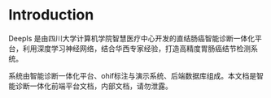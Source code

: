 # Introduction

DeepIs 是由四川大学计算机学院智慧医疗中心开发的直结肠癌智能诊断一体化平台，利用深度学习神经网络，结合华西专家经验，打造高精度胃肠癌结节检测系统。

系统由智能诊断一体化平台、ohif标注与演示系统、后端数据库组成。本文档是智能诊断一体化前端平台文档，内部文档，请勿泄露。

